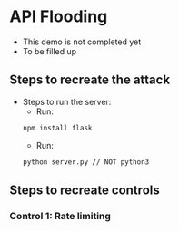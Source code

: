 # API Flooding

-   This demo is not completed yet
-   To be filled up

## Steps to recreate the attack

-   Steps to run the server:
    -   Run:
    ```bash
    npm install flask
    ```
    -   Run:
    ```bash
    python server.py // NOT python3
    ```

## Steps to recreate controls

### Control 1: Rate limiting
